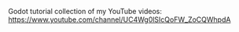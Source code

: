 Godot tutorial collection of my YouTube videos:
https://www.youtube.com/channel/UC4Wg0lSIcQoFW_ZoCQWhpdA
